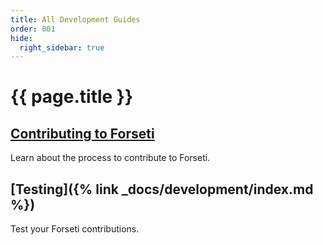 ```yaml
---
title: All Development Guides
order: 001
hide:
  right_sidebar: true
---
```

#  {{ page.title }}

## [Contributing to Forseti](https://github.com/GoogleCloudPlatform/forseti-security/blob/master/.github/CONTRIBUTING.md)
Learn about the process to contribute to Forseti.

## [Testing]({% link _docs/development/index.md %})
Test your Forseti contributions.

